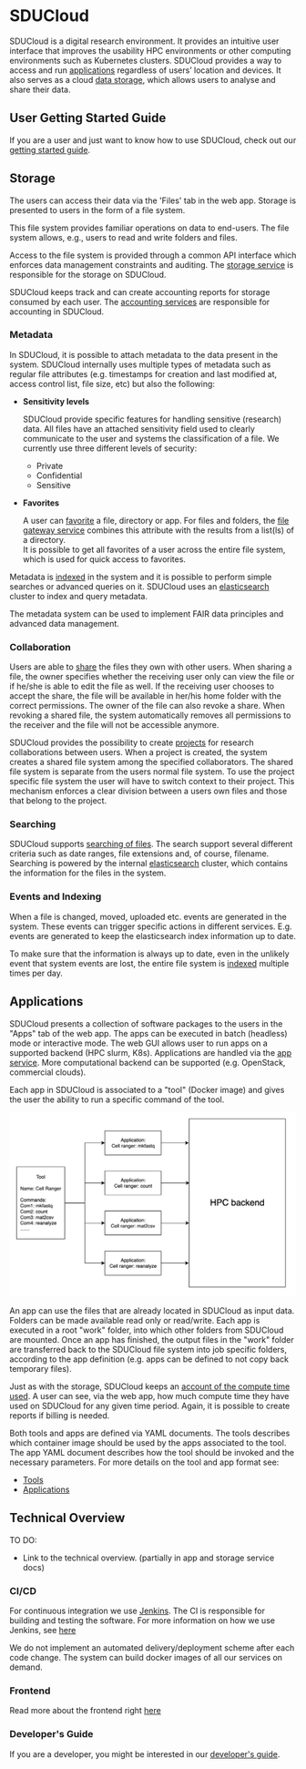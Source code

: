 # SDUCloud

SDUCloud is a digital research environment. It provides an intuitive user
interface that improves the usability HPC environments or other computing
environments such as Kubernetes clusters. SDUCloud provides a way to access and
run [applications](#applications) regardless of users’ location and devices. It
also serves as a cloud [data storage](#storage), which allows users to
analyse and share their data.

<!-- TOOD Maybe talk about how this is an integrated platform. -->

## User Getting Started Guide

If you are a user and just want to know how to use SDUCloud, check out our
[getting started guide](https://escience.sdu.dk/index.php/sducloud/). 

## Storage

The users can access their data via the 'Files' tab in the web app. Storage is
presented to users in the form of a file system. 

This file system provides familiar operations on data to end-users. The file
system allows, e.g., users to read and write folders and files.

Access to the file system is provided through a common API interface which
enforces data management constraints and auditing.  The [storage
service](./storage-service) is responsible for the storage on SDUCloud.

SDUCloud keeps track and can create accounting reports for storage consumed by
each user. The [accounting services](./accounting-storage-service) are
responsible for accounting in SDUCloud.

### Metadata

In SDUCloud, it is possible to attach metadata to the data present in the
system. SDUCloud internally uses multiple types of metadata such as regular file
attributes (e.g. timestamps for creation and last modified at, access control
list, file size, etc) but also the following:

- **Sensitivity levels**   

  SDUCloud provide specific features for handling sensitive (research) data.
  All files have an attached sensitivity field used to clearly communicate to
  the user and systems the classification of a file. We currently use three
  different levels of security:

    - Private
    - Confidential
    - Sensitive

- **Favorites**   

  A user can [favorite](./file-favorite-service) a file, directory or app. For
  files and folders, the [file gateway service](./file-gateway-service) combines
  this attribute with the results from a list(ls) of a directory.   
  It is possible to get all favorites of a user across the entire file
  system, which is used for quick access to favorites.

Metadata is [indexed](./indexing-service) in the system and it is possible to
perform simple searches or advanced queries on it. SDUCloud uses an
[elasticsearch](https://www.elastic.co/products/elasticsearch) cluster to index
and query metadata.

The metadata system can be used to implement FAIR data principles and advanced
data management.

### Collaboration

Users are able to [share](./share-service) the files they own with other users.
When sharing a file, the owner specifies whether the receiving user only can
view the file or if he/she is able to edit the file as well. If the receiving
user chooses to accept the share, the file will be available in her/his home
folder with the correct permissions. The owner of the file can also revoke a
share. When revoking a shared file, the system automatically removes all
permissions to the receiver and the file will not be accessible anymore.

SDUCloud provides the possibility to create [projects](./project-service) for
research collaborations between users. When a project is created, the system
creates a shared file system among the specified collaborators. The shared file
system is separate from the users normal file system. To use the project
specific file system the user will have to switch context to their project. This
mechanism enforces a clear division between a users own files and those that
belong to the project.

### Searching

SDUCloud supports [searching of files](./filesearch-service). The search support
several different criteria such as date ranges, file extensions and, of course,
filename. Searching is powered by the internal
[elasticsearch](https://www.elastic.co/products/elasticsearch) cluster, which
contains the information for the files in the system.

### Events and Indexing

When a file is changed, moved, uploaded etc. events are generated in the system.
These events can trigger specific actions in different services. E.g. events
are generated to keep the elasticsearch index information up to date.

To make sure that the information is always up to date, even in the unlikely
event that system events are lost, the entire file system is
[indexed](./indexing-service) multiple times per day. 

## Applications

SDUCloud presents a collection of software packages to the users in the "Apps"
tab of the web app. The apps can be executed in batch (headless) mode or
interactive mode. The web GUI allows user to run apps on a supported backend
(HPC slurm, K8s). Applications are handled via the [app
service](./app-service). More computational backend can be supported (e.g.
OpenStack, commercial clouds).

Each app in SDUCloud is associated to a "tool" (Docker image) and gives the user
the ability to run a specific command of the tool. 

![Application to tool association](./wiki/ApplicationAndTool.png)

An app can use the files that are already located in SDUCloud as input data.
Folders can be made available read only or read/write. Each app is executed in a
root "work" folder, into which other folders from SDUCloud are mounted. Once an
app has finished, the output files in the "work" folder are transferred back to
the SDUCloud file system into job specific folders, according to the app
definition (e.g. apps can be defined to not copy back temporary files).

Just as with the storage, SDUCloud keeps an [account of the compute time
used](./accounting-compute-service). A user can see, via the web app, how much
compute time they have used on SDUCloud for any given time period. Again, it is
possible to create reports if billing is needed.

Both tools and apps are defined via YAML documents. The tools describes which
container image should be used by the apps associated to the tool. The app YAML
document describes how the tool should be invoked and the necessary parameters.
For more details on the tool and app format see:
 - [Tools](./app-service/wiki/tools.md)
 - [Applications](./app-service/wiki/apps.md)

## Technical Overview

TO DO:

- Link to the technical overview. (partially in app and storage service docs)

### CI/CD

For continuous integration we use [Jenkins](https://jenkins.io/). The CI is
responsible for building and testing the software. For more information on how
we use Jenkins, see [here](./infrastructure/JenkinsDoc.md)

We do not implement an automated delivery/deployment scheme after each code
change. The system can build docker images of all our services on demand. 

### Frontend
Read more about the frontend right [here](./frontend-web/README.md)

### Developer's Guide
If you are a developer, you might be interested in our [developer's
guide](./service-common/wiki/getting_started.md).
